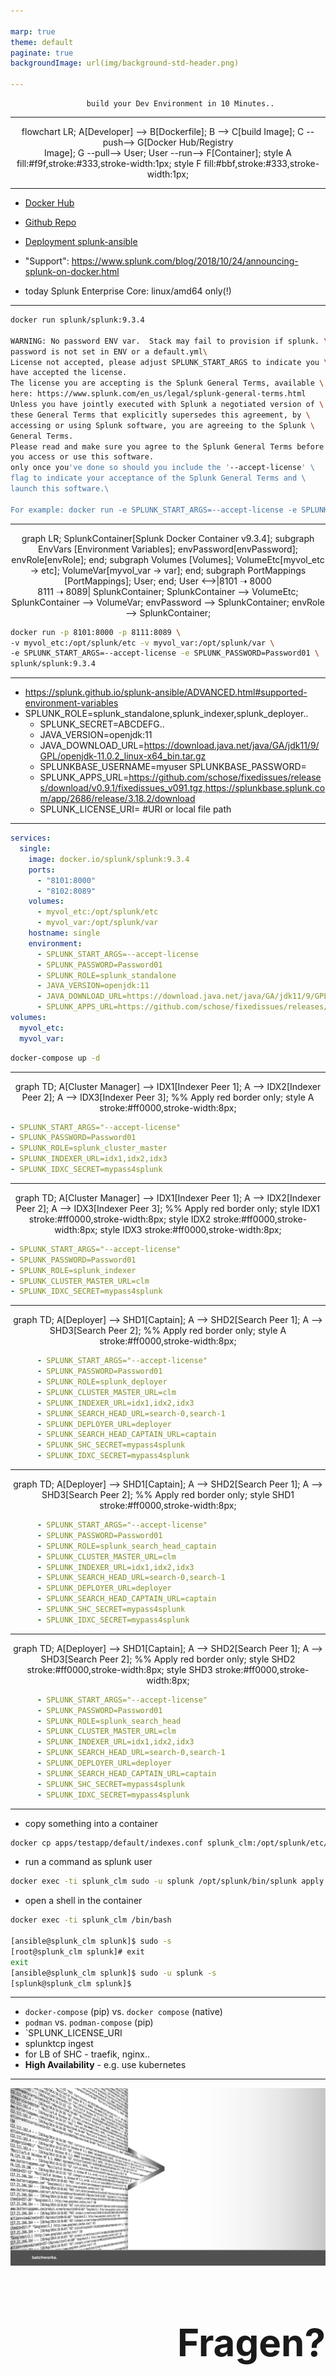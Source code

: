 ```yaml
---

marp: true
theme: default
paginate: true
backgroundImage: url(img/background-std-header.png)

---
```

<!-- Global style -->
<style>
header {
  color: white;
  background-color: black;
  text-align: right;
  font-size: 30px;
  left: 450px;
  height: 50px;
  top: 10px;
  position: absolute;
  
}

img[alt~="center"] {
  display: block;
  margin: 0 auto;
}

h1 {
  text-align: right;
  font-size: 60px;
}

</style>
<!-- Global style -->

<script type="module">
  import mermaid from 'https://cdn.jsdelivr.net/npm/mermaid@10/dist/mermaid.esm.min.mjs';
  mermaid.initialize({ startOnLoad: true,
  theme: "default",
  });
</script>

                     build your Dev Environment in 10 Minutes.. 


--- 

<!-- _header: 'Container Lifecycle' --> 

<div class="mermaid" style="text-align:center">
flowchart LR;
    A[Developer] --> B[Dockerfile];
    B --> C[build Image];
    C --push--> G[Docker Hub/Registry<br>Image];
    G --pull--> User;
    User --run--> F[Container];
    style A fill:#f9f,stroke:#333,stroke-width:1px;
    style F fill:#bbf,stroke:#333,stroke-width:1px;

</div>

--- 

<!-- _header: 'Splunk Container Image' --> 

- [Docker Hub](https://hub.docker.com/r/splunk/splunk)

- [Github Repo](https://github.com/splunk/docker-splunk)

- [Deployment splunk-ansible](https://github.com/splunk/splunk-ansible)

- "Support": 
https://www.splunk.com/blog/2018/10/24/announcing-splunk-on-docker.html

- today Splunk Enterprise Core: linux/amd64 only(!)

---

<!-- _header: 'hello world' --> 

```bash
docker run splunk/splunk:9.3.4 

WARNING: No password ENV var.  Stack may fail to provision if splunk. \
password is not set in ENV or a default.yml\
License not accepted, please adjust SPLUNK_START_ARGS to indicate you \
have accepted the license.
The license you are accepting is the Splunk General Terms, available \
here: https://www.splunk.com/en_us/legal/splunk-general-terms.html
Unless you have jointly executed with Splunk a negotiated version of \
these General Terms that explicitly supersedes this agreement, by \
accessing or using Splunk software, you are agreeing to the Splunk \
General Terms.
Please read and make sure you agree to the Splunk General Terms before \
you access or use this software.
only once you've done so should you include the '--accept-license' \
flag to indicate your acceptance of the Splunk General Terms and \
launch this software.\

For example: docker run -e SPLUNK_START_ARGS=--accept-license -e SPLUNK_PASSWORD=Password01 splunk/splunk
```

--- 

<!-- _header: 'start me!' --> 

<div class="mermaid" style="text-align:center">
graph LR;
    SplunkContainer[Splunk Docker Container v9.3.4];
    subgraph EnvVars [Environment Variables];
        envPassword[envPassword];
        envRole[envRole];
    end;
    subgraph Volumes [Volumes];
            VolumeEtc[myvol_etc -> etc];
            VolumeVar[myvol_var -> var];
    end;
    subgraph PortMappings [PortMappings];
            User;
    end;
    User <-->|8101 ➝ 8000 <br> 8111 ➝ 8089| SplunkContainer;
    SplunkContainer --> VolumeEtc;
    SplunkContainer --> VolumeVar;
    envPassword --> SplunkContainer;
    envRole --> SplunkContainer;
</div>

```bash
docker run -p 8101:8000 -p 8111:8089 \
-v myvol_etc:/opt/splunk/etc -v myvol_var:/opt/splunk/var \
-e SPLUNK_START_ARGS=--accept-license -e SPLUNK_PASSWORD=Password01 \ 
splunk/splunk:9.3.4
```
---

<!-- _header: 'vars vars vars!!' --> 


- https://splunk.github.io/splunk-ansible/ADVANCED.html#supported-environment-variables
- SPLUNK_ROLE=splunk_standalone,splunk_indexer,splunk_deployer..
  - SPLUNK_SECRET=ABCDEFG..
  - JAVA_VERSION=openjdk:11
  - JAVA_DOWNLOAD_URL=https://download.java.net/java/GA/jdk11/9/GPL/openjdk-11.0.2_linux-x64_bin.tar.gz
  - SPLUNKBASE_USERNAME=myuser SPLUNKBASE_PASSWORD=
  - SPLUNK_APPS_URL=https://github.com/schose/fixedissues/releases/download/v0.9.1/fixedissues_v091.tgz,https://splunkbase.splunk.com/app/2686/release/3.18.2/download
  - SPLUNK_LICENSE_URI= #URI or local file path
  

---

<!-- _header: 'docker compose' --> 

```yaml
services:
  single:
    image: docker.io/splunk/splunk:9.3.4
    ports:
      - "8101:8000"
      - "8102:8089"
    volumes:
      - myvol_etc:/opt/splunk/etc
      - myvol_var:/opt/splunk/var
    hostname: single
    environment:
      - SPLUNK_START_ARGS=--accept-license
      - SPLUNK_PASSWORD=Password01
      - SPLUNK_ROLE=splunk_standalone
      - JAVA_VERSION=openjdk:11
      - JAVA_DOWNLOAD_URL=https://download.java.net/java/GA/jdk11/9/GPL/openjdk-11.0.2_linux-x64_bin.tar.gz
      - SPLUNK_APPS_URL=https://github.com/schose/fixedissues/releases/download/v0.9.1/fixedissues_v091.tgz
volumes:
  myvol_etc:
  myvol_var:
```

```bash
docker-compose up -d
```

--- 
<!-- _header: 'build index cluster - cluster manager' --> 

<div class="mermaid" style="text-align:center">
graph TD;
    A[Cluster Manager] --> IDX1[Indexer Peer 1];
    A --> IDX2[Indexer Peer 2];
    A --> IDX3[Indexer Peer 3];
    %% Apply red border only;
    style A stroke:#ff0000,stroke-width:8px;
</div>


```yaml
- SPLUNK_START_ARGS="--accept-license"
- SPLUNK_PASSWORD=Password01
- SPLUNK_ROLE=splunk_cluster_master
- SPLUNK_INDEXER_URL=idx1,idx2,idx3
- SPLUNK_IDXC_SECRET=mypass4splunk
```

--- 
<!-- _header: 'build index cluster - cluster peers' --> 

<div class="mermaid" style="text-align:center">
graph TD;
    A[Cluster Manager] --> IDX1[Indexer Peer 1];
    A --> IDX2[Indexer Peer 2];
    A --> IDX3[Indexer Peer 3];
    %% Apply red border only;
    style IDX1 stroke:#ff0000,stroke-width:8px;
    style IDX2 stroke:#ff0000,stroke-width:8px;
    style IDX3 stroke:#ff0000,stroke-width:8px;
</div>

```yaml
- SPLUNK_START_ARGS="--accept-license"
- SPLUNK_PASSWORD=Password01
- SPLUNK_ROLE=splunk_indexer
- SPLUNK_CLUSTER_MASTER_URL=clm
- SPLUNK_IDXC_SECRET=mypass4splunk
```
--- 
<!-- _header: 'Searchhead cluster' --> 

<div class="mermaid" style="text-align:center">
graph TD;
    A[Deployer] --> SHD1[Captain];
    A --> SHD2[Search Peer 1];
    A --> SHD3[Search Peer 2];
    %% Apply red border only;
    style A stroke:#ff0000,stroke-width:8px;
</div>

```yaml
      - SPLUNK_START_ARGS="--accept-license"
      - SPLUNK_PASSWORD=Password01
      - SPLUNK_ROLE=splunk_deployer
      - SPLUNK_CLUSTER_MASTER_URL=clm
      - SPLUNK_INDEXER_URL=idx1,idx2,idx3      
      - SPLUNK_SEARCH_HEAD_URL=search-0,search-1
      - SPLUNK_DEPLOYER_URL=deployer
      - SPLUNK_SEARCH_HEAD_CAPTAIN_URL=captain
      - SPLUNK_SHC_SECRET=mypass4splunk
      - SPLUNK_IDXC_SECRET=mypass4splunk
```
--- 
<!-- _header: 'Searchhead cluster' --> 

<div class="mermaid" style="text-align:center">
graph TD;
    A[Deployer] --> SHD1[Captain];
    A --> SHD2[Search Peer 1];
    A --> SHD3[Search Peer 2];
    %% Apply red border only;
    style SHD1 stroke:#ff0000,stroke-width:8px;
</div>

```yaml
      - SPLUNK_START_ARGS="--accept-license"
      - SPLUNK_PASSWORD=Password01
      - SPLUNK_ROLE=splunk_search_head_captain
      - SPLUNK_CLUSTER_MASTER_URL=clm
      - SPLUNK_INDEXER_URL=idx1,idx2,idx3
      - SPLUNK_SEARCH_HEAD_URL=search-0,search-1
      - SPLUNK_DEPLOYER_URL=deployer
      - SPLUNK_SEARCH_HEAD_CAPTAIN_URL=captain
      - SPLUNK_SHC_SECRET=mypass4splunk
      - SPLUNK_IDXC_SECRET=mypass4splunk
```
--- 
<!-- _header: 'Searchhead cluster' --> 

<div class="mermaid" style="text-align:center">
graph TD;
    A[Deployer] --> SHD1[Captain];
    A --> SHD2[Search Peer 1];
    A --> SHD3[Search Peer 2];
    %% Apply red border only;
    style SHD2 stroke:#ff0000,stroke-width:8px;
    style SHD3 stroke:#ff0000,stroke-width:8px;
</div>

```yaml
      - SPLUNK_START_ARGS="--accept-license"
      - SPLUNK_PASSWORD=Password01
      - SPLUNK_ROLE=splunk_search_head
      - SPLUNK_CLUSTER_MASTER_URL=clm
      - SPLUNK_INDEXER_URL=idx1,idx2,idx3
      - SPLUNK_SEARCH_HEAD_URL=search-0,search-1
      - SPLUNK_DEPLOYER_URL=deployer
      - SPLUNK_SEARCH_HEAD_CAPTAIN_URL=captain
      - SPLUNK_SHC_SECRET=mypass4splunk
      - SPLUNK_IDXC_SECRET=mypass4splunk
```
--- 
<!-- _header: 'commandline things..' --> 

- copy something into a container

```bash
docker cp apps/testapp/default/indexes.conf splunk_clm:/opt/splunk/etc/manager-apps/_cluster/local/
```

- run a command as splunk user

```bash
docker exec -ti splunk_clm sudo -u splunk /opt/splunk/bin/splunk apply cluster-bundle -auth admin:Password01
```

- open a shell in the container

```bash
docker exec -ti splunk_clm /bin/bash

[ansible@splunk_clm splunk]$ sudo -s
[root@splunk_clm splunk]# exit
exit
[ansible@splunk_clm splunk]$ sudo -u splunk -s
[splunk@splunk_clm splunk]$
```

--- 
<!-- _header: 'known issues' --> 

- `docker-compose` (pip) vs. `docker compose` (native)
- `podman` vs. `podman-compose` (pip)
- `SPLUNK_LICENSE_URI
- splunktcp ingest
- for LB of SHC - traefik, nginx..
- **High Availability** - e.g. use kubernetes

--- 
![bg](img/background-chapter.png)


# Fragen? # 


